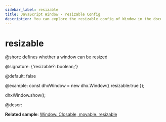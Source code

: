 ```yaml
---
sidebar_label: resizable
title: JavaScript Window - resizable Config 
description: You can explore the resizable config of Window in the documentation of the DHTMLX JavaScript UI library. Browse developer guides and API reference, try out code examples and live demos, and download a free 30-day evaluation version of DHTMLX Suite 7.
---
```


# resizable

@short: defines whether a window can be resized

@signature: {'resizable?: boolean;'}

@default: false

@example:
const dhxWindow = new dhx.Window({
    resizable:true
});

dhxWindow.show();

@descr:

**Related sample**: [Window. Closable, movable, resizable](https://snippet.dhtmlx.com/nthbfzfr)

[comment]: # (@related: window/how_to_start.md window/configuration.md#resizing)
